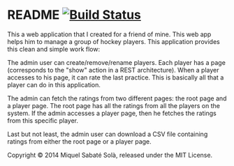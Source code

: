 # README [![Build Status](https://travis-ci.org/mssola/vendrell.svg?branch=master)](https://travis-ci.org/mssola/vendrell)

This a web application that I created for a friend of mine. This web app helps
him to manage a group of hockey players. This application provides this clean and
simple work flow:

The admin user can create/remove/rename players. Each player has a page
(corresponds to the "show" action in a REST architecture). When a player
accesses to his page, it can rate the last practice. This is basically all that
a player can do in this application.

The admin can fetch the ratings from two different pages: the root page and a
player page. The root page has all the ratings from all the players on the
system. If the admin accesses a player page, then he fetches the ratings from
this specific player.

Last but not least, the admin user can download a CSV file containing ratings
from either the root page or a player page.

Copyright &copy; 2014 Miquel Sabaté Solà, released under the MIT License.

